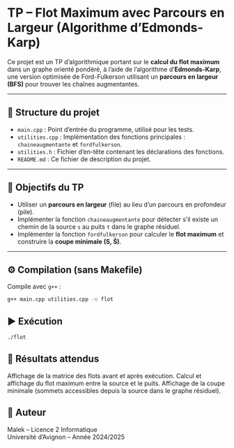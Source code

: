 # TP – Flot Maximum avec Parcours en Largeur (Algorithme d’Edmonds-Karp)

Ce projet est un TP d’algorithmique portant sur le **calcul du flot maximum** dans un graphe orienté pondéré, à l’aide de l’algorithme d’**Edmonds-Karp**, une version optimisée de Ford-Fulkerson utilisant un **parcours en largeur (BFS)** pour trouver les chaînes augmentantes.

---

## 📁 Structure du projet

- `main.cpp` : Point d’entrée du programme, utilisé pour les tests.
- `utilities.cpp` : Implémentation des fonctions principales : `chaineaugmentante` et `fordfulkerson`.
- `utilities.h` : Fichier d’en-tête contenant les déclarations des fonctions.
- `README.md` : Ce fichier de description du projet.

---

## 🎯 Objectifs du TP

- Utiliser un **parcours en largeur** (file) au lieu d’un parcours en profondeur (pile).
- Implémenter la fonction `chaineaugmentante` pour détecter s’il existe un chemin de la source `s` au puits `t` dans le graphe résiduel.
- Implémenter la fonction `fordfulkerson` pour calculer le **flot maximum** et construire la **coupe minimale (S, S̄)**.

---

## ⚙️ Compilation (sans Makefile)

Compile avec `g++` :

```bash
g++ main.cpp utilities.cpp -o flot
```

## ▶️ Exécution
```bash
./flot
```



## 🔎 Résultats attendus

Affichage de la matrice des flots avant et après exécution.
Calcul et affichage du flot maximum entre la source et le puits.
Affichage de la coupe minimale (sommets accessibles depuis la source dans le graphe résiduel).


## 👤 Auteur
Malek – Licence 2 Informatique  
Université d’Avignon – Année 2024/2025
